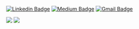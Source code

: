 [![Linkedin Badge](https://img.shields.io/badge/-meerapatelmd-blue?style=flat&logo=Linkedin&logoColor=white&link=https://www.linkedin.com/in/meera-patel-md/)](https://www.linkedin.com/in/meera-patel-md/) [![Medium Badge](https://img.shields.io/badge/-@meerapatelmd-000000?style=flat&labelColor=000000&logo=Medium&link=https://medium.com/@meerapatelmd)](https://medium.com/@meerapatelmd) [![Gmail Badge](https://img.shields.io/badge/-patelmeeray-c14438?style=flat&logo=Gmail&logoColor=white&link=mailto:patelmeeray@gmail.com)](mailto:patelmeeray@gmail.com)  

<p align = "left"> 
  <img src = "https://github-readme-stats.vercel.app/api?username=meerapatelmd&show_icons=true&include_all_commits=true&hide=contribs&count_private=true&custom_title=Stats">
  <img src = "https://github-readme-stats.vercel.app/api/top-langs/?username=meerapatelmd&layout=compact&custom_title=Languages&hide=html">
</p>

